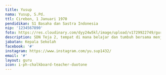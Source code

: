 ```yaml
---
title: Yusup
nama: Yusup, S.Pd.
ttl: Cirebon, 1 Januari 1970
pendidikan: S1 Basaha dan Sastra Indonesia
nip: '1234567890'
foto: https://res.cloudinary.com/dyy24w5kl/image/upload/v1729922749/guru/yusup.jpg
description: SDN Teja 2, tempat di mana belajar dan tumbuh bersama menjadi pengalaman yang berharga.
jabatan: Kepala Sekolah
facebook: '#'
instagram: https://www.instagram.com/yu.sup1432/
email: '#'
layout: guru
icon: i-ph-chalkboard-teacher-duotone
---
```

